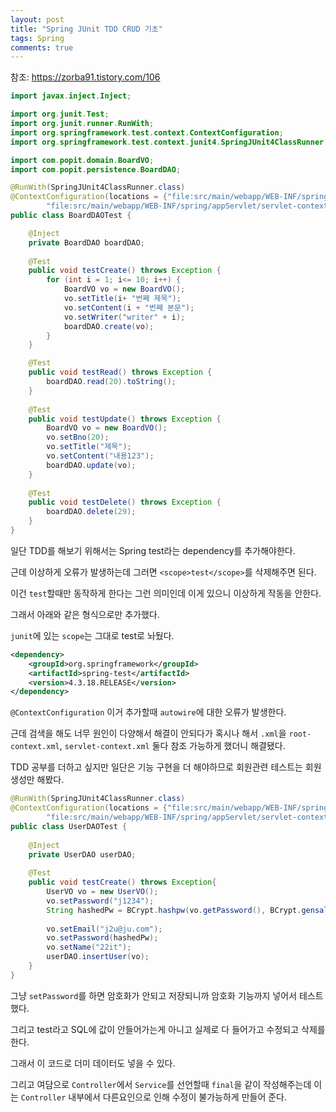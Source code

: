```yaml
---
layout: post
title: "Spring JUnit TDD CRUD 기초"
tags: Spring
comments: true
---
```

참조: https://zorba91.tistory.com/106

```java
import javax.inject.Inject;

import org.junit.Test;
import org.junit.runner.RunWith;
import org.springframework.test.context.ContextConfiguration;
import org.springframework.test.context.junit4.SpringJUnit4ClassRunner;

import com.popit.domain.BoardVO;
import com.popit.persistence.BoardDAO;

@RunWith(SpringJUnit4ClassRunner.class)
@ContextConfiguration(locations = {"file:src/main/webapp/WEB-INF/spring/root-context.xml",
		"file:src/main/webapp/WEB-INF/spring/appServlet/servlet-context.xml"})
public class BoardDAOTest {

	@Inject
	private BoardDAO boardDAO;
	
	@Test
	public void testCreate() throws Exception {
		for (int i = 1; i<= 10; i++) {
			BoardVO vo = new BoardVO();
			vo.setTitle(i+ "번째 제목");
			vo.setContent(i + "번째 본문");
			vo.setWriter("writer" + i);
			boardDAO.create(vo);
		}
	}

	@Test
	public void testRead() throws Exception {
		boardDAO.read(20).toString();
	}
	
	@Test
	public void testUpdate() throws Exception {
		BoardVO vo = new BoardVO();
		vo.setBno(20);
		vo.setTitle("제목");
		vo.setContent("내용123");
		boardDAO.update(vo);
	}
	
	@Test
	public void testDelete() throws Exception {
		boardDAO.delete(29);
	}
}
```



일단 TDD를 해보기 위해서는 Spring test라는 dependency를 추가해야한다.

근데 이상하게 오류가 발생하는데 그러면 `<scope>test</scope>`를 삭제해주면 된다.

이건 `test`할때만 동작하게 한다는 그런 의미인데 이게 있으니 이상하게 작동을 안한다.

그래서 아래와 같은 형식으로만 추가했다.

`junit`에 있는 `scope`는 그대로 test로 놔뒀다.

```xml
<dependency>
	<groupId>org.springframework</groupId>
	<artifactId>spring-test</artifactId>
	<version>4.3.18.RELEASE</version>
</dependency>
```

`@ContextConfiguration` 이거 추가할때 `autowire`에 대한 오류가 발생한다.

근데 검색을 해도 너무 원인이 다양해서 해결이 안되다가 혹시나 해서 `.xml`을 `root-context.xml`, `servlet-context.xml` 둘다 참조 가능하게 했더니 해결됐다.



TDD 공부를 더하고 싶지만 일단은 기능 구현을 더 해야하므로 회원관련 테스트는 회원 생성만 해봤다.

```java
@RunWith(SpringJUnit4ClassRunner.class)
@ContextConfiguration(locations = {"file:src/main/webapp/WEB-INF/spring/root-context.xml",
		"file:src/main/webapp/WEB-INF/spring/appServlet/servlet-context.xml"})
public class UserDAOTest {
	
	@Inject
	private UserDAO userDAO;
	
	@Test
	public void testCreate() throws Exception{
		UserVO vo = new UserVO();
		vo.setPassword("j1234");
		String hashedPw = BCrypt.hashpw(vo.getPassword(), BCrypt.gensalt());
		
		vo.setEmail("j2u@ju.com");
		vo.setPassword(hashedPw);
		vo.setName("22it");
		userDAO.insertUser(vo);
	}
}
```

그냥 `setPassword`를 하면 암호화가 안되고 저장되니까 암호화 기능까지 넣어서 테스트 했다.

그리고 test라고 SQL에 값이 안들어가는게 아니고 실제로 다 들어가고 수정되고 삭제를 한다.

그래서 이 코드로 더미 데이터도 넣을 수 있다.

그리고 여담으로 `Controller`에서 `Service`를 선언할때 `final`을 같이 작성해주는데 이는 `Controller` 내부에서 다른요인으로 인해 수정이 불가능하게 만들어 준다.